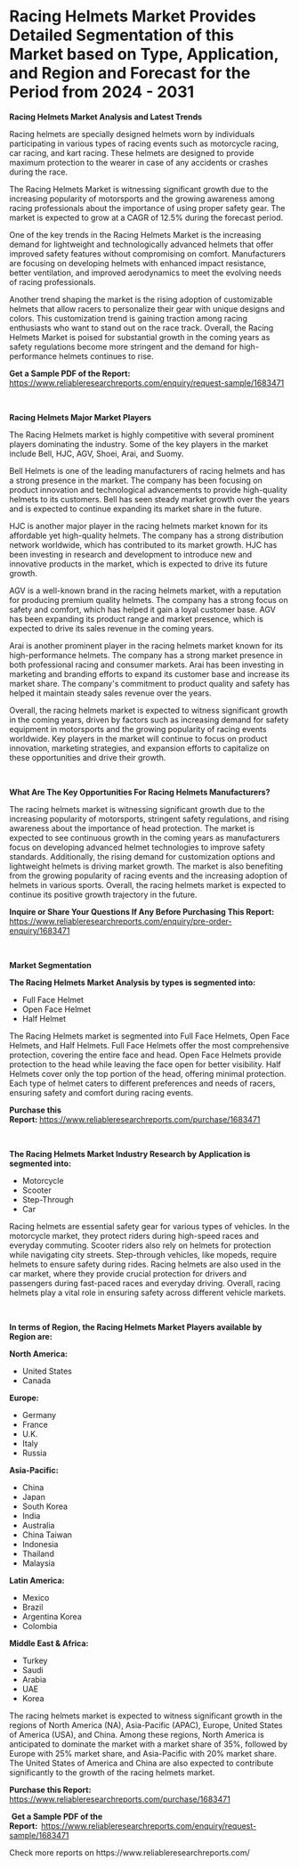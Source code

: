 <p><h1>Racing Helmets Market Provides Detailed Segmentation of this Market based on Type, Application, and Region and Forecast for the Period from 2024 - 2031</h1></p><p><strong>Racing Helmets Market Analysis and Latest Trends</strong></p>
<p><p>Racing helmets are specially designed helmets worn by individuals participating in various types of racing events such as motorcycle racing, car racing, and kart racing. These helmets are designed to provide maximum protection to the wearer in case of any accidents or crashes during the race.</p><p>The Racing Helmets Market is witnessing significant growth due to the increasing popularity of motorsports and the growing awareness among racing professionals about the importance of using proper safety gear. The market is expected to grow at a CAGR of 12.5% during the forecast period.</p><p>One of the key trends in the Racing Helmets Market is the increasing demand for lightweight and technologically advanced helmets that offer improved safety features without compromising on comfort. Manufacturers are focusing on developing helmets with enhanced impact resistance, better ventilation, and improved aerodynamics to meet the evolving needs of racing professionals.</p><p>Another trend shaping the market is the rising adoption of customizable helmets that allow racers to personalize their gear with unique designs and colors. This customization trend is gaining traction among racing enthusiasts who want to stand out on the race track. Overall, the Racing Helmets Market is poised for substantial growth in the coming years as safety regulations become more stringent and the demand for high-performance helmets continues to rise.</p></p>
<p><strong>Get a Sample PDF of the Report:&nbsp;</strong> <a href="https://www.reliableresearchreports.com/enquiry/request-sample/1683471">https://www.reliableresearchreports.com/enquiry/request-sample/1683471</a></p>
<p>&nbsp;</p>
<p><strong>Racing Helmets Major Market Players</strong></p>
<p><p>The Racing Helmets market is highly competitive with several prominent players dominating the industry. Some of the key players in the market include Bell, HJC, AGV, Shoei, Arai, and Suomy.</p><p>Bell Helmets is one of the leading manufacturers of racing helmets and has a strong presence in the market. The company has been focusing on product innovation and technological advancements to provide high-quality helmets to its customers. Bell has seen steady market growth over the years and is expected to continue expanding its market share in the future.</p><p>HJC is another major player in the racing helmets market known for its affordable yet high-quality helmets. The company has a strong distribution network worldwide, which has contributed to its market growth. HJC has been investing in research and development to introduce new and innovative products in the market, which is expected to drive its future growth.</p><p>AGV is a well-known brand in the racing helmets market, with a reputation for producing premium quality helmets. The company has a strong focus on safety and comfort, which has helped it gain a loyal customer base. AGV has been expanding its product range and market presence, which is expected to drive its sales revenue in the coming years.</p><p>Arai is another prominent player in the racing helmets market known for its high-performance helmets. The company has a strong market presence in both professional racing and consumer markets. Arai has been investing in marketing and branding efforts to expand its customer base and increase its market share. The company's commitment to product quality and safety has helped it maintain steady sales revenue over the years.</p><p>Overall, the racing helmets market is expected to witness significant growth in the coming years, driven by factors such as increasing demand for safety equipment in motorsports and the growing popularity of racing events worldwide. Key players in the market will continue to focus on product innovation, marketing strategies, and expansion efforts to capitalize on these opportunities and drive their growth.</p></p>
<p>&nbsp;</p>
<p><strong>What Are The Key Opportunities For Racing Helmets Manufacturers?</strong></p>
<p><p>The racing helmets market is witnessing significant growth due to the increasing popularity of motorsports, stringent safety regulations, and rising awareness about the importance of head protection. The market is expected to see continuous growth in the coming years as manufacturers focus on developing advanced helmet technologies to improve safety standards. Additionally, the rising demand for customization options and lightweight helmets is driving market growth. The market is also benefiting from the growing popularity of racing events and the increasing adoption of helmets in various sports. Overall, the racing helmets market is expected to continue its positive growth trajectory in the future.</p></p>
<p><strong>Inquire or Share Your Questions If Any Before Purchasing This Report:</strong> <a href="https://www.reliableresearchreports.com/enquiry/pre-order-enquiry/1683471">https://www.reliableresearchreports.com/enquiry/pre-order-enquiry/1683471</a></p>
<p>&nbsp;</p>
<p><strong>Market Segmentation</strong></p>
<p><strong>The Racing Helmets Market Analysis by types is segmented into:</strong></p>
<p><ul><li>Full Face Helmet</li><li>Open Face Helmet</li><li>Half Helmet</li></ul></p>
<p><p>The Racing Helmets market is segmented into Full Face Helmets, Open Face Helmets, and Half Helmets. Full Face Helmets offer the most comprehensive protection, covering the entire face and head. Open Face Helmets provide protection to the head while leaving the face open for better visibility. Half Helmets cover only the top portion of the head, offering minimal protection. Each type of helmet caters to different preferences and needs of racers, ensuring safety and comfort during racing events.</p></p>
<p><strong>Purchase this Report:&nbsp;</strong><a href="https://www.reliableresearchreports.com/purchase/1683471">https://www.reliableresearchreports.com/purchase/1683471</a></p>
<p>&nbsp;</p>
<p><strong>The Racing Helmets Market Industry Research by Application is segmented into:</strong></p>
<p><ul><li>Motorcycle</li><li>Scooter</li><li>Step-Through</li><li>Car</li></ul></p>
<p><p>Racing helmets are essential safety gear for various types of vehicles. In the motorcycle market, they protect riders during high-speed races and everyday commuting. Scooter riders also rely on helmets for protection while navigating city streets. Step-through vehicles, like mopeds, require helmets to ensure safety during rides. Racing helmets are also used in the car market, where they provide crucial protection for drivers and passengers during fast-paced races and everyday driving. Overall, racing helmets play a vital role in ensuring safety across different vehicle markets.</p></p>
<p>&nbsp;</p>
<p><strong>In terms of Region, the Racing Helmets Market Players available by Region are:</strong></p>
<p>
    <p> <strong> North America: </strong>
        <ul>
            <li>United States</li>
            <li>Canada</li>
        </ul>
        </p> 
    <p> <strong> Europe: </strong>
        <ul>
            <li>Germany</li>
            <li>France</li>
            <li>U.K.</li>
            <li>Italy</li>
            <li>Russia</li>
        </ul>
        </p> 
    <p> <strong> Asia-Pacific: </strong>
        <ul>
            <li>China</li>
            <li>Japan</li>
            <li>South Korea</li>
            <li>India</li>
            <li>Australia</li>
            <li>China Taiwan</li>
            <li>Indonesia</li>
            <li>Thailand</li>
            <li>Malaysia</li>
        </ul>
        </p> 
    <p> <strong> Latin America: </strong>
        <ul>
            <li>Mexico</li>
            <li>Brazil</li>
            <li>Argentina Korea</li>
            <li>Colombia</li>
        </ul>
        </p> 
    <p> <strong> Middle East & Africa: </strong>
        <ul>
            <li>Turkey</li>
            <li>Saudi</li>
            <li>Arabia</li>
            <li>UAE</li>
            <li>Korea</li>
        </ul>
    </p>
    </p>
<p><p>The racing helmets market is expected to witness significant growth in the regions of North America (NA), Asia-Pacific (APAC), Europe, United States of America (USA), and China. Among these regions, North America is anticipated to dominate the market with a market share of 35%, followed by Europe with 25% market share, and Asia-Pacific with 20% market share. The United States of America and China are also expected to contribute significantly to the growth of the racing helmets market.</p></p>
<p><strong>Purchase this Report: </strong><a href="https://www.reliableresearchreports.com/purchase/1683471">https://www.reliableresearchreports.com/purchase/1683471</a></p>
<p>&nbsp;<strong>Get a Sample PDF of the Report:&nbsp;&nbsp;</strong><a href="https://www.reliableresearchreports.com/enquiry/request-sample/1683471">https://www.reliableresearchreports.com/enquiry/request-sample/1683471</a></p>
<p><strong></strong></p>
<p>Check more reports on https://www.reliableresearchreports.com/</p>